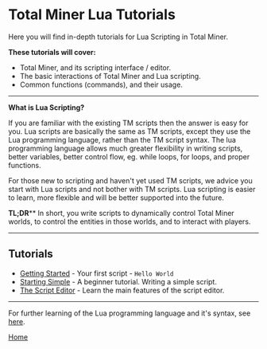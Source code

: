 # Total Miner Lua Tutorials

Here you will find in-depth tutorials for Lua Scripting in Total Miner.

**These tutorials will cover:**

- Total Miner, and its scripting interface / editor.
- The basic interactions of Total Miner and Lua scripting.
- Common functions (commands), and their usage.

___

**What is Lua Scripting?**

If you are familiar with the existing TM scripts then the answer is easy for you. Lua scripts are basically the same as TM scripts, except they use the Lua programming language, rather than the TM script syntax. The lua programming language allows much greater flexibility in writing scripts, better variables, better control flow, eg. while loops, for loops, and proper functions.

For those new to scripting and haven't yet used TM scripts, we advice you start with Lua scripts and not bother with TM scripts. Lua scripting is easier to learn, more flexible and will be better supported into the future.

**TL;DR**** In short, you write scripts to dynamically control Total Miner worlds, to control the entities in those worlds, and to interact with players.

___

## Tutorials

- [Getting Started](getting_started/main.md) - Your first script - `Hello World`
- [Starting Simple](starting_simple/main.md) - A beginner tutorial. Writing a simple script.
- [The Script Editor](editor_main/main.md) - Learn the main features of the script editor.

___

For further learning of the Lua programming language and it's syntax, see [here](https://www.tutorialspoint.com/lua/lua_basic_syntax.htm).

[Home](../index)
